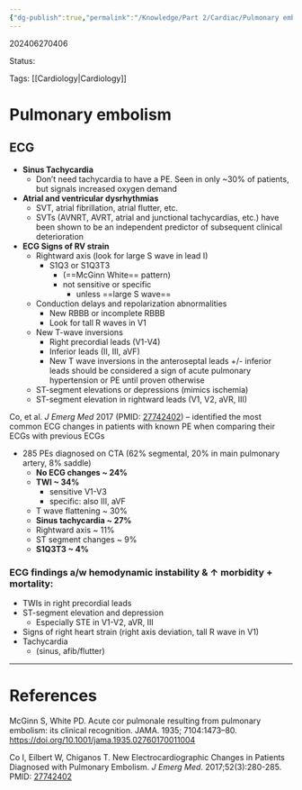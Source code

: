 ```yaml
---
{"dg-publish":true,"permalink":"/Knowledge/Part 2/Cardiac/Pulmonary embolism/"}
---
```



202406270406

Status: 

Tags: [[Cardiology\|Cardiology]]

# Pulmonary embolism


## ECG
- **Sinus Tachycardia**
    - Don’t need tachycardia to have a PE. Seen in only ~30% of patients, but signals increased oxygen demand
- **Atrial and ventricular dysrhythmias**
    - SVT, atrial fibrillation, atrial flutter, etc.
    - SVTs (AVNRT, AVRT, atrial and junctional tachycardias, etc.) have been shown to be an independent predictor of subsequent clinical deterioration
- **ECG Signs of RV strain**
    - Rightward axis (look for large S wave in lead I)
        - S1Q3 or S1Q3T3
	        - (==McGinn White== pattern)
	        - not sensitive or specific
		        - unless ==large S wave==
    - Conduction delays and repolarization abnormalities
        - New RBBB or incomplete RBBB
        - Look for tall R waves in V1
    - New T-wave inversions
        - Right precordial leads (V1-V4)
        - Inferior leads (II, III, aVF)
        - New T wave inversions in the anteroseptal leads +/- inferior leads should be considered a sign of acute pulmonary hypertension or PE until proven otherwise
    - ST-segment elevations or depressions (mimics ischemia)
    - ST-segment elevation in rightward leads (V1, V2, aVR, III)

Co, et al. _J Emerg Med_ 2017 (PMID: [27742402](https://pubmed.ncbi.nlm.nih.gov/27742402/)) – identified the most common ECG changes in patients with known PE when comparing their ECGs with previous ECGs
- 285 PEs diagnosed on CTA (62% segmental, 20% in main pulmonary artery, 8% saddle)
	- **No ECG changes ~ 24%**
	- **TWI ~ 34%**
		- sensitive V1-V3
		- specific: also III, aVF
	- T wave flattening ~ 30%
	- **Sinus tachycardia ~ 27%**
	- Rightward axis ~ 11%
	- ST segment changes ~ 9%
	- **S1Q3T3 ~ 4%**

### ECG findings a/w hemodynamic instability & ↑ morbidity + mortality:
- TWIs in right precordial leads
- ST-segment elevation and depression
    - Especially STE in V1-V2, aVR, III
- Signs of right heart strain (right axis deviation, tall R wave in V1)
- Tachycardia 
	- (sinus, afib/flutter)




___
# References
McGinn S, White PD. Acute cor pulmonale resulting from pulmonary embolism: its clinical recognition. JAMA. 1935; 7104:1473–80. https://doi.org/10.1001/jama.1935.02760170011004

Co I, Eilbert W, Chiganos T. New Electrocardiographic Changes in Patients Diagnosed with Pulmonary Embolism. _J Emerg Med_. 2017;52(3):280-285. PMID: [27742402](https://pubmed.ncbi.nlm.nih.gov/27742402/)
